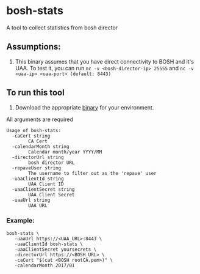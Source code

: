 # bosh-stats
A tool to collect statistics from bosh director

## Assumptions:
1. This binary assumes that you have direct connectivity to BOSH and it's UAA. To test it, you can run `nc -v <bosh-director-ip> 25555` and `nc -v <uaa-ip> <uaa-port> (default: 8443)`

## To run this tool
1. Download the appropriate [binary](https://github.com/pivotal-cloudops/bosh-stats/releases/tag/1.0.0) for your environment.

All arguments are required
```
Usage of bosh-stats:
  -caCert string
    	CA Cert
  -calendarMonth string
    	Calendar month/year YYYY/MM
  -directorUrl string
    	bosh director URL
  -repaveUser string
    	The username to filter out as the 'repave' user
  -uaaClientId string
    	UAA Client ID
  -uaaClientSecret string
    	UAA Client Secret
  -uaaUrl string
    	UAA URL
```


### Example:
```
bosh-stats \
   -uaaUrl https://<UAA_URL>:8443 \
   -uaaClientId bosh-stats \
   -uaaClientSecret yoursecrets \
   -directorUrl https://<BOSH_URL> \
   -caCert "$(cat <BOSH rootCA.pem>)" \
   -calendarMonth 2017/01
```
